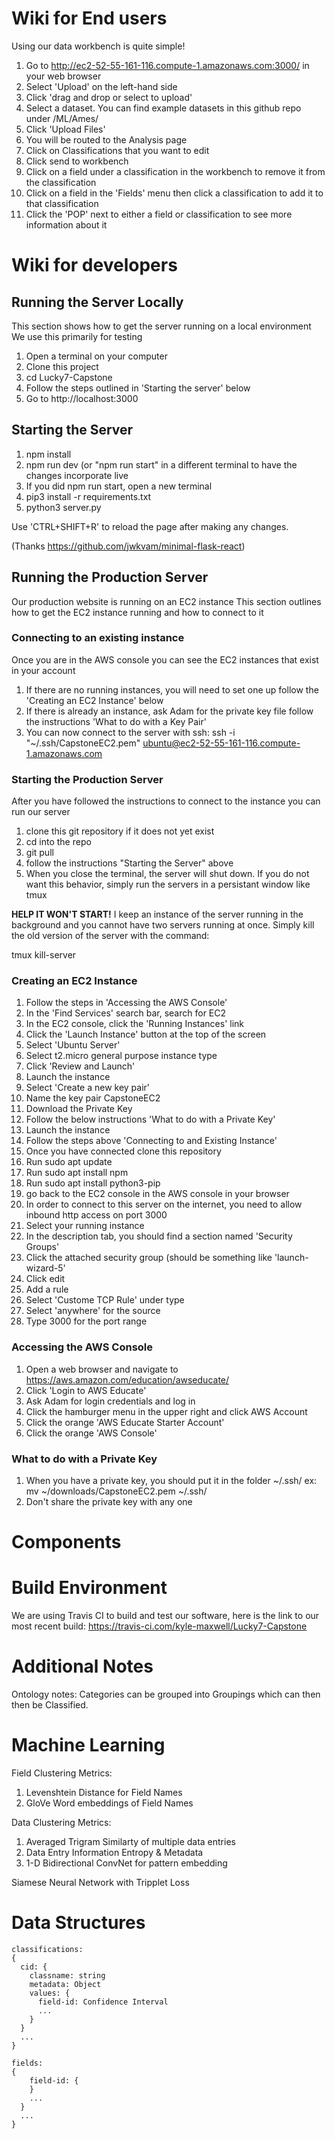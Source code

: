 # Wiki for End users

Using our data workbench is quite simple!

1. Go to http://ec2-52-55-161-116.compute-1.amazonaws.com:3000/ in your web browser
2. Select 'Upload' on the left-hand side
3. Click 'drag and drop or select to upload'
4. Select a dataset.  You can find example datasets in this github repo under /ML/Ames/
5. Click 'Upload Files'
6. You will be routed to the Analysis page
7. Click on Classifications that you want to edit
8. Click send to workbench
9. Click on a field under a classification in the workbench to remove it from the classification
10. Click on a field in the 'Fields' menu then click a classification to add it to that classification
11. Click the 'POP' next to either a field or classification to see more information about it


# Wiki for developers

## Running the Server Locally

This section shows how to get the server running on a local environment
We use this primarily for testing

1. Open a terminal on your computer
2. Clone this project
3. cd Lucky7-Capstone
4. Follow the steps outlined in 'Starting the server' below
5. Go to http://localhost:3000

## Starting the Server

1. npm install
2. npm run dev (or "npm run start" in a different terminal to have the changes incorporate live
3. If you did npm run start, open a new terminal
4. pip3 install -r requirements.txt
5. python3 server.py

Use 'CTRL+SHIFT+R' to reload the page after making any changes.

(Thanks https://github.com/jwkvam/minimal-flask-react)

## Running the Production Server

Our production website is running on an EC2 instance
This section outlines how to get the EC2 instance running and how to connect to it


### Connecting to an existing instance

Once you are in the AWS console you can see the EC2 instances that exist in your account

1. If there are no running instances, you will need to set one up
	follow the 'Creating an EC2 Instance' below
2. If there is already an instance, ask Adam for the private key file
	follow the instructions 'What to do with a Key Pair'
3. You can now connect to the server with ssh:
	ssh -i "~/.ssh/CapstoneEC2.pem" ubuntu@ec2-52-55-161-116.compute-1.amazonaws.com

### Starting the Production Server

After you have followed the instructions to connect to the instance you can run our server

1. clone this git repository if it does not yet exist
2. cd into the repo
3. git pull
4. follow the instructions "Starting the Server" above
5. When you close the terminal, the server will shut down.
	If you do not want this behavior, simply run the servers in a persistant window like tmux

**HELP IT WON'T START!**
I keep an instance of the server running in the background and you cannot have two servers running at once.  Simply kill the old version of the server with the command:

tmux kill-server


### Creating an EC2 Instance

1. Follow the steps in 'Accessing the AWS Console'
2. In the 'Find Services' search bar, search for EC2
3. In the EC2 console, click the 'Running Instances' link
4. Click the 'Launch Instance' button at the top of the screen
5. Select 'Ubuntu Server'
6. Select t2.micro general purpose instance type
7. Click 'Review and Launch'
8. Launch the instance
9. Select 'Create a new key pair'
10. Name the key pair CapstoneEC2
11. Download the Private Key
12. Follow the below instructions 'What to do with a Private Key'
13. Launch the instance
14. Follow the steps above 'Connecting to and Existing Instance'
15. Once you have connected clone this repository
16. Run sudo apt update
17. Run sudo apt install npm
18. Run sudo apt install python3-pip
19. go back to the EC2 console in the AWS console in your browser
20. In order to connect to this server on the internet, you need to allow inbound http access on port 3000
21. Select your running instance
22. In the description tab, you should find a section named 'Security Groups'
23. Click the attached security group (should be something like 'launch-wizard-5'
24. Click edit
25. Add a rule
26. Select 'Custome TCP Rule' under type
27. Select 'anywhere' for the source
28. Type 3000 for the port range

### Accessing the AWS Console

1. Open a web browser and navigate to https://aws.amazon.com/education/awseducate/
2. Click 'Login to AWS Educate'
3. Ask Adam for login credentials and log in
4. Click the hamburger menu in the upper right and click AWS Account
5. Click the orange 'AWS Educate Starter Account'
6. Click the orange 'AWS Console'

### What to do with a Private Key

1. When you have a private key, you should put it in the folder ~/.ssh/
	ex: mv ~/downloads/CapstoneEC2.pem ~/.ssh/
2. Don't share the private key with any one

# Components


# Build Environment

We are using Travis CI to build and test our software, here is the link to our most recent build: 
https://travis-ci.com/kyle-maxwell/Lucky7-Capstone

# Additional Notes

Ontology notes:
Categories can be grouped into Groupings which can then then be Classified.


# Machine Learning 

Field Clustering Metrics:
1. Levenshtein Distance for Field Names
2. GloVe Word embeddings of Field Names

Data Clustering Metrics:
1. Averaged Trigram Similarty of multiple data entries
2. Data Entry Information Entropy & Metadata
3. 1-D Bidirectional ConvNet for pattern embedding

Siamese Neural Network with Tripplet Loss


# Data Structures

```
classifications:
{
  cid: { 
    classname: string   
    metadata: Object   
    values: {   
      field-id: Confidence Interval     
      ...              
    }   
  } 
  ...     
}

fields:
{ 
    field-id: {   
    }   
    ...    
  } 
  ... 
}
```
